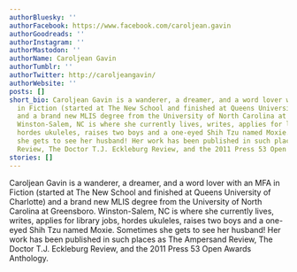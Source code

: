 ```yaml
---
authorBluesky: ''
authorFacebook: https://www.facebook.com/caroljean.gavin
authorGoodreads: ''
authorInstagram: ''
authorMastodon: ''
authorName: Caroljean Gavin
authorTumblr: ''
authorTwitter: http://caroljeangavin/
authorWebsite: ''
posts: []
short_bio: Caroljean Gavin is a wanderer, a dreamer, and a word lover with an MFA
  in Fiction (started at The New School and finished at Queens University of Charlotte)
  and a brand new MLIS degree from the University of North Carolina at Greensboro.
  Winston-Salem, NC is where she currently lives, writes, applies for library jobs,
  hordes ukuleles, raises two boys and a one-eyed Shih Tzu named Moxie. Sometimes
  she gets to see her husband! Her work has been published in such places as The Ampersand
  Review, The Doctor T.J. Eckleburg Review, and the 2011 Press 53 Open Awards Anthology.
stories: []
---
```


Caroljean Gavin is a wanderer, a dreamer, and a word lover with an MFA in Fiction (started at The New School and finished at Queens University of Charlotte) and a brand new MLIS degree from the University of North Carolina at Greensboro. Winston-Salem, NC is where she currently lives, writes, applies for library jobs, hordes ukuleles, raises two boys and a one-eyed Shih Tzu named Moxie. Sometimes she gets to see her husband! Her work has been published in such places as The Ampersand Review, The Doctor T.J. Eckleburg Review, and the 2011 Press 53 Open Awards Anthology.